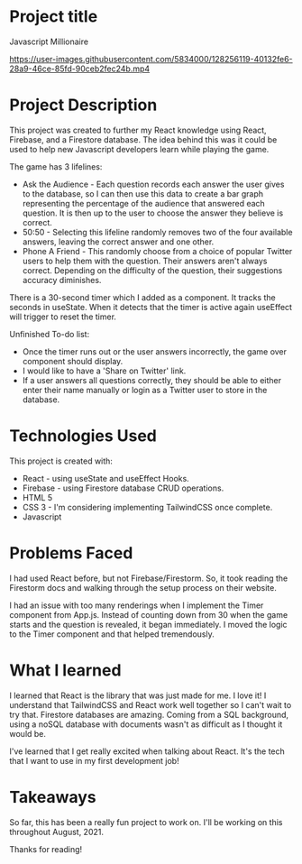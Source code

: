 # Project title
Javascript Millionaire

https://user-images.githubusercontent.com/5834000/128256119-40132fe6-28a9-46ce-85fd-90ceb2fec24b.mp4

# Project Description

This project was created to further my React knowledge using React, Firebase, and a Firestore database.
The idea behind this was it could be used to help new Javascript developers learn while playing the game.

The game has 3 lifelines:
* Ask the Audience - Each question records each answer the user gives to the database, so I can then use this data to create a bar graph representing the percentage of the audience that answered each question. It is then up to the user to choose the answer they believe is correct.
* 50:50 - Selecting this lifeline randomly removes two of the four available answers, leaving the correct answer and one other.
* Phone A Friend - This randomly choose from a choice of popular Twitter users to help them with the question. Their answers aren't always correct. Depending on the difficulty of the question, their suggestions accuracy diminishes.

There is a 30-second timer which I added as a component. It tracks the seconds in useState. When it detects that the timer is active again useEffect will trigger to reset the timer.

Unfinished To-do list:

* Once the timer runs out or the user answers incorrectly, the game over component should display.
* I would like to have a 'Share on Twitter' link.
* If a user answers all questions correctly, they should be able to either enter their name manually or login as a Twitter user to store in the database.

# Technologies Used

This project is created with:

* React - using useState and useEffect Hooks.
* Firebase - using Firestore database CRUD operations.
* HTML 5
* CSS 3 - I'm considering implementing TailwindCSS once complete.
* Javascript

# Problems Faced

I had used React before, but not Firebase/Firestorm. So, it took reading the Firestorm docs and walking through the setup process on their website.

I had an issue with too many renderings when I implement the Timer component from App.js. Instead of counting down from 30 when the game starts and the question is revealed, it began immediately. I moved the logic to the Timer component and that helped tremendously.

# What I learned

I learned that React is the library that was just made for me. I love it! I understand that TailwindCSS and React work well together so I can't wait to try that. Firestore databases are amazing. Coming from a SQL background, using a noSQL database with documents wasn't as difficult as I thought it would be.

I've learned that I get really excited when talking about React. It's the tech that I want to use in my first development job!

# Takeaways

So far, this has been a really fun project to work on. I'll be working on this throughout August, 2021.

Thanks for reading!
